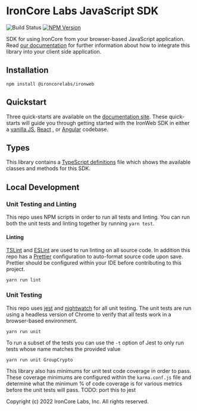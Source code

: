 # IronCore Labs JavaScript SDK

![Build Status](https://github.com/IronCoreLabs/ironweb/workflows/IronWeb%20CI/badge.svg)
[![NPM Version](https://badge.fury.io/js/%40ironcorelabs%2Fironweb.svg)](https://www.npmjs.com/package/@ironcorelabs/ironweb)

SDK for using IronCore from your browser-based JavaScript application. Read [our documentation](https://docs.ironcorelabs.com) for further information about how to integrate this library into your client side application.

## Installation

`npm install @ironcorelabs/ironweb`

## Quickstart

Three quick-starts are available on the [documentation site](https://ironcorelabs.com/docs). These quick-starts will guide you through getting started with the IronWeb SDK in either a [vanilla JS](https://ironcorelabs.com/docs/getting-started/vanilla-javascript), [React](https://github.com/IronCoreLabs/getting-started-react) , or [Angular](https://ironcorelabs.com/docs/getting-started/angular) codebase.

## Types

This library contains a [TypeScript definitions](ironweb.d.ts) file which shows the available classes and methods for this SDK.

## Local Development

### Unit Testing and Linting

This repo uses NPM scripts in order to run all tests and linting. You can run both the unit tests and linting together by running `yarn test`.

#### Linting

[TSLint](https://palantir.github.io/tslint/) and [ESLint](https://eslint.org/) are used to run linting on all source code. In addition this repo has a [Prettier](https://prettier.io) configuration to auto-format source code upon save. Prettier should be configured within your IDE before contributing to this project.

`yarn run lint`

### Unit Testing

This repo uses [jest](https://jestjs.io/) and [nightwatch](https://nightwatchjs.org/) for all unit testing. The unit tests are run using a headless version of Chrome to verify that all tests work in a browser-based environment.

`yarn run unit`

To run a subset of the tests you can use the `-t` option of Jest to only run tests whose name matches the provided value

`yarn run unit GroupCrypto`

This library also has minimums for unit test code coverage in order to pass. These coverage minimums are configured within the `karma.conf.js` file and determine what the minimum % of code coverage is for various metrics before the unit tests will pass. TODO: port this to jest

Copyright (c) 2022 IronCore Labs, Inc.
All rights reserved.
